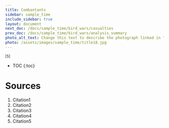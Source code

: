```yaml
---
title: Combantants
sidebar: sample_time
include_sidebar: true
layout: document
next_doc: /docs/sample_time/bird_wars/casualties
prev_doc: /docs/sample_time/bird_wars/analysis_summary
photo_alt_text: Change this text to describe the photograph linked in "photo".
photo: /assets/images/sample_time/title18.jpg
---
```


<sup>[5]</sup>

* TOC
{:toc}

# Sources

1. Citation1
2. Citation2
3. Citation3
4. Citation4
5. Citation5
